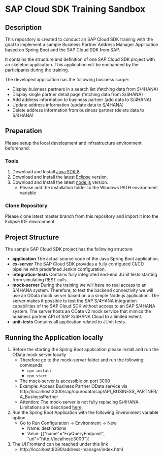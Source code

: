 # SAP Cloud SDK Training Sandbox
## Description
This repository is created to conduct an SAP Cloud SDK training with the goal to implement a sample Business Partner Address Manager Application based on Spring Boot and the SAP Cloud SDK from SAP.

It contains the structure and definition of one SAP Cloud SDK project with an skeleton application. This application will be enchanced by the participants during the training. 

The developed application has the following business scope: 

- Display buisness partners in a search list (fetching data from S/4HANA)
- Display single partner detail page (fetching data from S/4HANA)
- Add address information to business partner (add data to S/4HANA)
- Update address information (update data to S/4HANA)
- Delete address information from business partner (delete data to S/4HANA)
## Preparation
Please setup the local development and infrastructure environment beforehand: 
### Tools
1. Download and Install [Java SDK 8](https://www.oracle.com/technetwork/java/javase/downloads/jdk8-downloads-2133151.html "´Java SDK 8").
2. Download and Install the latest [Eclipse](https://www.eclipse.org/downloads/?FEATURED_STORY "Eclipse") version.
3. Download and Install the latest [node.js](https://nodejs.org/en/download/ "node.js") version.
    - Please add the installation folder to the Windows PATH environment variable
### Clone Repository
Please clone latest master branch from this repository and import it into the Eclipse IDE environment
## Project Structure
The sample SAP Cloud SDK project has the following structure
- **application**
The actual source code of the Java Spring Boot application. 
- **cx-server**
The SAP Cloud SDK provides a fully configured CI/CD pipeline with predefined Jenkin configuration. 
- **integration-tests**
Contains fully integrated end-end JUnit tests starting from simulating REST calls. 
- **mock-server**
During the training we will have no real access to an S/4HANA system. Therefore, to test the backend connectivity we will use an OData mock server based on a a simple Node.js application. The server makes it possible to test the SAP S/4HANA integration capabilities of the SAP Cloud SDK without access to an SAP S/4HANA system. The server hosts an OData v2 mock service that mimics the business partner API of SAP S/4HANA Cloud to a limited extent.
- **unit-tests**
Contains all application related to JUnit tests.
## Running the Application locally
1. Before the starting the Spring Boot application please install and run the OData mock server locally
    - Therefore go to the mock-server folder and run the following commands
        - `npm install`
        - `npm start`
    - The mock-server is accessible on port 3000
    - Example: Access Business Partner OData service via http://localhost:3000/sap/opu/odata/sap/API_BUSINESS_PARTNER/A_BusinessPartner
    - Attention: The mock-server is not fully replacing S/4HANA. Limitations are descriped [here](https://sap.github.io/cloud-s4-sdk-book/pages/mock-odata.html).
2. Run the Spring Boot Application with the following Environment variable option
    - Go to Run Configuration -> Environment -> New 
        - Name: destinations
        - Value: [{"name"="ErpQueryEndpoint", "url"="http://localhost:3000"}]
3. The UI Frontend can be reached under this link
    - http://localhost:8080/address-manager/index.html
